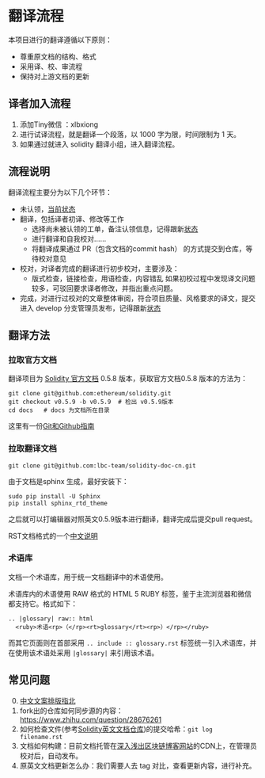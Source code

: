 翻译流程
==================

本项目进行的翻译遵循以下原则：

- 尊重原文档的结构、格式
- 采用译、校、审流程
- 保持对上游文档的更新

## 译者加入流程

1. 添加Tiny微信 ：xlbxiong
2. 进行试译流程，就是翻译一个段落，以 1000 字为限，时间限制为 1 天。
3. 如果通过就进入 solidity 翻译小组，进入翻译流程。


## 流程说明

翻译流程主要分为以下几个环节：
- 未认领，[当前状态](status_cn.md)
- 翻译，包括译者初译、修改等工作
	- 选择尚未被认领的工单，备注认领信息，记得跟新[状态](status_cn.md)
	- 进行翻译和自我校对……
	- 将翻译成果通过 PR（包含文档的commit hash） 的方式提交到仓库，等待校对意见
- 校对，对译者完成的翻译进行初步校对，主要涉及：
	- 版式检查，链接检查，用语检查，内容错乱
  如果初校过程中发现译文问题较多，可驳回要求译者修改，并指出重点问题。
- 完成，对进行过校对的文章整体审阅，符合项目质量、风格要求的译文，提交进入 develop 分支管理员发布，记得跟新[状态](status_cn.md)


## 翻译方法

### 拉取官方文档
翻译项目为 [Solidity 官方文档](https://github.com/ethereum/solidity/) 0.5.8 版本，获取官方文档0.5.8 版本的方法为：

```
git clone git@github.com:ethereum/solidity.git
git checkout v0.5.9 -b v0.5.9  # 检出 v0.5.9版本
cd docs   # docs 为文档所在目录
```

这里有一份[Git和Github指南](https://www.liaoxuefeng.com/wiki/0013739516305929606dd18361248578c67b8067c8c017b000/001373962845513aefd77a99f4145f0a2c7a7ca057e7570000)

### 拉取翻译文档

```
git clone git@github.com:lbc-team/solidity-doc-cn.git
```

由于文档是sphinx 生成，最好安装下：

```
sudo pip install -U Sphinx
pip install sphinx_rtd_theme
```

之后就可以打编辑器对照英文0.5.9版本进行翻译，翻译完成后提交pull request。

RST文档格式的一个[中文说明](http://www.cnblogs.com/seayxu/p/5603876.html)

### 术语库
文档一个术语库，用于统一文档翻译中的术语使用。

术语库内的术语使用 RAW 格式的 HTML 5 RUBY 标签，鉴于主流浏览器和微信都支持它。格式如下：

```
.. |glossary| raw:: html
  <ruby>术语<rp>（</rp><rt>glossary</rt><rp>）</rp></ruby>
```

而其它页面则在首部采用 `.. include :: glossary.rst` 标签统一引入术语库，并在使用该术语处采用 `|glossary|` 来引用该术语。


## 常见问题

0. [中文文案排版指北](https://github.com/mzlogin/chinese-copywriting-guidelines)
1. fork出的仓库如何同步源的内容：https://www.zhihu.com/question/28676261
2. 如何检查文件(参考[Solidity英文文档仓库](https://github.com/ethereum/solidity))的提交哈希：`git log filename.rst`
3. 文档如何构建：目前文档托管在[深入浅出区块链博客网站](https://learnblockchain.cn/docs/solidity/)的CDN上，在管理员校对后，自动发布。
4. 原英文文档更新怎么办：我们需要人去 tag 对比，查看更新内容，进行补充。


